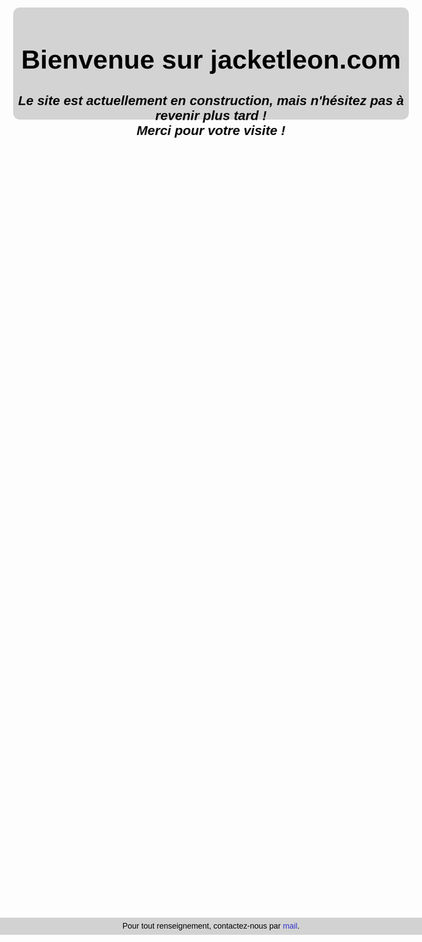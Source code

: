 <html>
<head>
    <title>Under Construction</title>
    <style>
    html  {
        background-size: cover;
        background-repeat: no-repeat;
        background-position: center center;
        background-attachment: fixed;
        background-image: url(salvador.jpg);
    }
    body {
        font-family: Arial;
        color: #000;
        font-size: 20px;
    }
    a:link, a:visited, a:hover { color: #33c; text-decoration: none; }
    header, footer {
        background-color: rgba(200, 200, 200, 0.8);
        text-align: center;
    }
    header {
        position: fixed;
        left: 0;
        right: 0;
        top: 50%;
        height: 8.5em;
        margin-top: -4.25em;
    }
    footer {
        position: absolute;
        left: 0;
        right: 0;
        bottom: 1em;
        width: 100%;
        font-size: 0.6em;
    }
    p { margin: 0.5em; }
    @media screen and (min-height: 601px), screen and (min-width: 902px) {
        html { background-image: url(salvador.jpg); }
        header {
            border-radius: 15px;
            left: 50%;
            width: 30em;
            margin-left: -15em;
        }
    }
    @media screen and (min-height: 769px), screen and (min-width: 1155px) {
        html { background-image: url(salvador.jpg); }
        body { font-size: 25px; }
    }
    @media screen and (min-height: 901px), screen and (min-width: 1353px) {
        html { background-image: url(salvador.jpg); }
        body { font-size: 30px; }
    }
    @media screen and (min-height: 1081px), screen and (min-width: 1624px) {
        html { background-image: url(salvador.jpg); }
    }
    </style>
</head>
<body>
<header>
    <h1>Bienvenue sur jacketleon.com</h1>
    <h5> Le site est actuellement en construction, mais n'hésitez pas à revenir plus tard ! <br/>
    Merci pour votre visite !</h5>
</header>
<footer>
    <p>Pour tout renseignement, contactez-nous par <a href="mailto: jacketleon@gmail.com">mail</a>.</p>
</footer>
</body>
</html>
